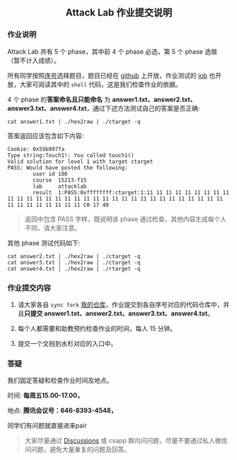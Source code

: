 ## <center>Attack Lab 作业提交说明</center>

### 作业说明

Attack Lab 共有 5 个 phase，其中前 4 个 phase 必选，第 5 个 phase 选做 （暂不计入成绩）。

所有同学按照[序号](https://docs.qq.com/sheet/DRWpBcHpscWFHb2NG?tab=7j3vho)选择题目，题目已经在 [github](https://github.com/zjpedu/Computer-Systems-Labs/tree/main/lab4/attack-handout) 上开放，作业测试的 [job](https://github.com/zjpedu/Computer-Systems-Labs/blob/main/utils/generate_attack_lab_yml_jobs.sh) 也开放，大家可阅读其中的 `shell` 代码，这是我们检查作业的依据。

4 个 phase 的**答案命名且只能命名** 为 **answer1.txt、answer2.txt、answer3.txt、answer4.txt**，通过下述方法测试自己的答案是否正确:

```shell
cat answer1.txt | ./hex2raw | ./ctarget -q
```

答案返回应该包含如下内容:

```shell
Cookie: 0x59b997fa
Type string:Touch1!: You called touch1()
Valid solution for level 1 with target ctarget
PASS: Would have posted the following:
        user id 100
        course  15213-f15
        lab     attacklab
        result  1:PASS:0xffffffff:ctarget:1:11 11 11 11 11 11 11 11 11 11 11 11 11 11 11 11 11 11 11 11 11 11 11 11 11 11 11 11 11 11 11 11 11 11 11 11 11 11 11 11 C0 17 40
```

> 返回中包含 PASS 字样，既说明该 phase 通过检查，其他内容生成每个人不同，请大家注意。

其他 phase 测试代码如下:

```shell
cat answer2.txt | ./hex2raw | ./ctarget -q
cat answer3.txt | ./hex2raw | ./ctarget -q
cat answer4.txt | ./hex2raw | ./rtarget -q
```

### 作业提交内容

1. 请大家各自 `sync fork` [我的仓库](https://github.com/zjpedu/Computer-Systems-Labs)，作业提交到各自序号对应的代码仓库中，并且**只提交 answer1.txt、answer2.txt、answer3.txt、answer4.txt**。

2. 每个人都需要和助教预约检查作业的时间，每人 15 分钟。

3. 提交一个文档到水杉对应的入口中。

### 答疑

我们固定答疑和检查作业时间及地点。

时间: **每周五15.00-17.00，**

地点: **腾讯会议号：646-8393-4548，**

同学们有问题就直接进来pair

> 大家尽量通过 [Discussions](https://github.com/zjpedu/Computer-Systems-Labs/discussions) 或 csapp 群内问问题，尽量不要通过私人微信问问题，避免大量重复的问题及回答。
